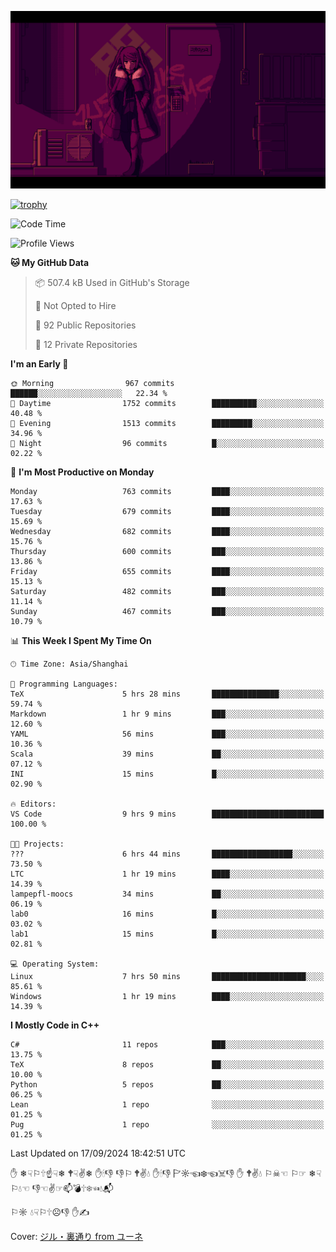 ![](imgs/main.png)

[![trophy](https://github-profile-trophy.vercel.app/?username=NeilKleistGao&theme=dracula)](https://github.com/ryo-ma/github-profile-trophy)

<!--START_SECTION:waka-->
![Code Time](http://img.shields.io/badge/Code%20Time-1%2C319%20hrs%2014%20mins-blue)

![Profile Views](http://img.shields.io/badge/Profile%20Views-0-blue)

**🐱 My GitHub Data** 

> 📦 507.4 kB Used in GitHub's Storage 
 > 
> 🚫 Not Opted to Hire
 > 
> 📜 92 Public Repositories 
 > 
> 🔑 12 Private Repositories 
 > 
**I'm an Early 🐤** 

```text
🌞 Morning                967 commits         ██████░░░░░░░░░░░░░░░░░░░   22.34 % 
🌆 Daytime                1752 commits        ██████████░░░░░░░░░░░░░░░   40.48 % 
🌃 Evening                1513 commits        █████████░░░░░░░░░░░░░░░░   34.96 % 
🌙 Night                  96 commits          █░░░░░░░░░░░░░░░░░░░░░░░░   02.22 % 
```
📅 **I'm Most Productive on Monday** 

```text
Monday                   763 commits         ████░░░░░░░░░░░░░░░░░░░░░   17.63 % 
Tuesday                  679 commits         ████░░░░░░░░░░░░░░░░░░░░░   15.69 % 
Wednesday                682 commits         ████░░░░░░░░░░░░░░░░░░░░░   15.76 % 
Thursday                 600 commits         ███░░░░░░░░░░░░░░░░░░░░░░   13.86 % 
Friday                   655 commits         ████░░░░░░░░░░░░░░░░░░░░░   15.13 % 
Saturday                 482 commits         ███░░░░░░░░░░░░░░░░░░░░░░   11.14 % 
Sunday                   467 commits         ███░░░░░░░░░░░░░░░░░░░░░░   10.79 % 
```


📊 **This Week I Spent My Time On** 

```text
🕑︎ Time Zone: Asia/Shanghai

💬 Programming Languages: 
TeX                      5 hrs 28 mins       ███████████████░░░░░░░░░░   59.74 % 
Markdown                 1 hr 9 mins         ███░░░░░░░░░░░░░░░░░░░░░░   12.60 % 
YAML                     56 mins             ███░░░░░░░░░░░░░░░░░░░░░░   10.36 % 
Scala                    39 mins             ██░░░░░░░░░░░░░░░░░░░░░░░   07.12 % 
INI                      15 mins             █░░░░░░░░░░░░░░░░░░░░░░░░   02.90 % 

🔥 Editors: 
VS Code                  9 hrs 9 mins        █████████████████████████   100.00 % 

🐱‍💻 Projects: 
???                      6 hrs 44 mins       ██████████████████░░░░░░░   73.50 % 
LTC                      1 hr 19 mins        ████░░░░░░░░░░░░░░░░░░░░░   14.39 % 
lampepfl-moocs           34 mins             ██░░░░░░░░░░░░░░░░░░░░░░░   06.19 % 
lab0                     16 mins             █░░░░░░░░░░░░░░░░░░░░░░░░   03.02 % 
lab1                     15 mins             █░░░░░░░░░░░░░░░░░░░░░░░░   02.81 % 

💻 Operating System: 
Linux                    7 hrs 50 mins       █████████████████████░░░░   85.61 % 
Windows                  1 hr 19 mins        ████░░░░░░░░░░░░░░░░░░░░░   14.39 % 
```

**I Mostly Code in C++** 

```text
C#                       11 repos            ███░░░░░░░░░░░░░░░░░░░░░░   13.75 % 
TeX                      8 repos             ██░░░░░░░░░░░░░░░░░░░░░░░   10.00 % 
Python                   5 repos             ██░░░░░░░░░░░░░░░░░░░░░░░   06.25 % 
Lean                     1 repo              ░░░░░░░░░░░░░░░░░░░░░░░░░   01.25 % 
Pug                      1 repo              ░░░░░░░░░░░░░░░░░░░░░░░░░   01.25 % 
```




 Last Updated on 17/09/2024 18:42:51 UTC
<!--END_SECTION:waka-->

✋ ❄☟⚐🕆☝☟❄ 🕈☟✌❄ ✋🕯👎 👎⚐ 🕈✌💧 ✋🕯👎 🏱☼☜❄☜☠👎 ✋ 🕈✌💧 ⚐☠☜ ⚐☞ ❄☟⚐💧☜ 👎☜✌☞📫💣🕆❄☜💧📬

⚐☼ 💧☟⚐🕆☹👎 ✋✍

Cover: [ジル・裏通り from ユーネ](https://www.pixiv.net/artworks/62127066)
